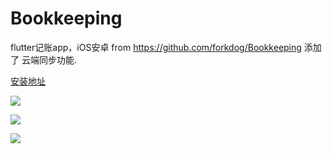 # Bookkeeping
flutter记账app，iOS安卓
from https://github.com/forkdog/Bookkeeping
添加了 云端同步功能.

[安装地址](https://www.pgyer.com/Oeit)

![](https://tva1.sinaimg.cn/large/006y8mN6gy1g85y2dbigpj30n01dskjl.jpg)

![](https://tva1.sinaimg.cn/large/006y8mN6gy1g85y2oxzo2j30n01dsafr.jpg)

![](https://tva1.sinaimg.cn/large/006y8mN6gy1g85y2wkilcj30n01dster.jpg)
